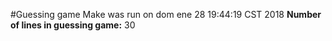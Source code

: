 #Guessing game
Make was run on
dom ene 28 19:44:19 CST 2018
**Number of lines in guessing game:**
30
